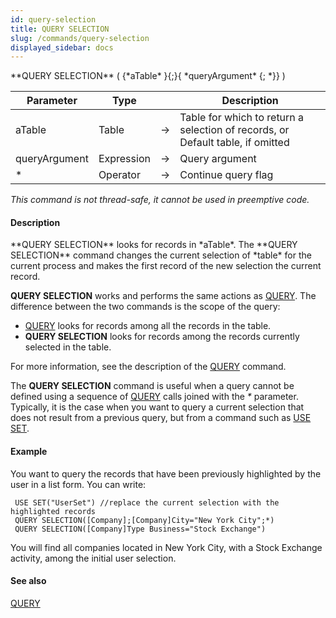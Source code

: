 ```yaml
---
id: query-selection
title: QUERY SELECTION
slug: /commands/query-selection
displayed_sidebar: docs
---
```


<!--REF #_command_.QUERY SELECTION.Syntax-->**QUERY SELECTION** ( {*aTable* }{;}{ *queryArgument* {; *}} )<!-- END REF-->
<!--REF #_command_.QUERY SELECTION.Params-->
| Parameter | Type |  | Description |
| --- | --- | --- | --- |
| aTable | Table | &#8594;  | Table for which to return a selection of records, or Default table, if omitted |
| queryArgument | Expression | &#8594;  | Query argument |
| * | Operator | &#8594;  | Continue query flag |

<!-- END REF-->

*This command is not thread-safe, it cannot be used in preemptive code.*


#### Description 

<!--REF #_command_.QUERY SELECTION.Summary-->**QUERY SELECTION** looks for records in *aTable*.<!-- END REF--> The **QUERY SELECTION** command changes the current selection of *table* for the current process and makes the first record of the new selection the current record.

**QUERY SELECTION** works and performs the same actions as [QUERY](query.md). The difference between the two commands is the scope of the query:

* [QUERY](query.md) looks for records among all the records in the table.
* **QUERY SELECTION** looks for records among the records currently selected in the table.

For more information, see the description of the [QUERY](query.md) command.

The **QUERY SELECTION** command is useful when a query cannot be defined using a sequence of [QUERY](query.md) calls joined with the *\** parameter. Typically, it is the case when you want to query a current selection that does not result from a previous query, but from a command such as [USE SET](use-set.md). 

#### Example 

You want to query the records that have been previously highlighted by the user in a list form. You can write:

```4d
 USE SET("UserSet") //replace the current selection with the highlighted records
 QUERY SELECTION([Company];[Company]City="New York City";*)
 QUERY SELECTION([Company]Type Business="Stock Exchange")
```

You will find all companies located in New York City, with a Stock Exchange activity, among the initial user selection. 

#### See also 

[QUERY](query.md)  
